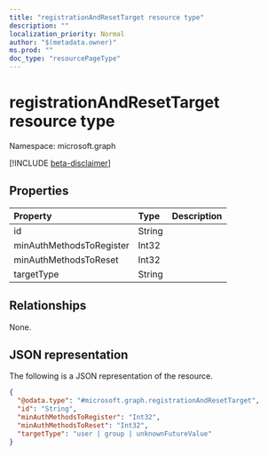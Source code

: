 ```yaml
---
title: "registrationAndResetTarget resource type"
description: ""
localization_priority: Normal
author: "$(metadata.owner)"
ms.prod: ""
doc_type: "resourcePageType"
---
```


# registrationAndResetTarget resource type

Namespace: microsoft.graph

[!INCLUDE [beta-disclaimer](../../includes/beta-disclaimer.md)]

## Properties

| Property                 | Type   | Description |
| :----------------------- | :----- | :---------- |
| id                       | String |             |
| minAuthMethodsToRegister | Int32  |             |
| minAuthMethodsToReset    | Int32  |             |
| targetType               | String |             |

## Relationships

None.

## JSON representation

The following is a JSON representation of the resource.

<!-- {
  "blockType": "resource",
  "@odata.type": "microsoft.graph.registrationAndResetTarget",
}
-->

```json
{
  "@odata.type": "#microsoft.graph.registrationAndResetTarget",
  "id": "String",
  "minAuthMethodsToRegister": "Int32",
  "minAuthMethodsToReset": "Int32",
  "targetType": "user | group | unknownFutureValue"
}
```
